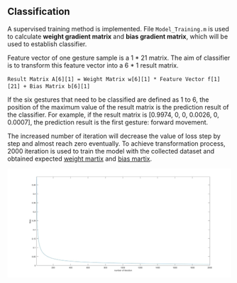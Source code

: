 Classification
--
A supervised training method is implemented. File `Model_Training.m` is used to calculate **weight gradient matrix** and **bias gradient matrix**, which will be used to establish classifier. <br> 

Feature vector of one gesture sample is a 1 * 21 matrix. The aim of classifier is to transform this feature vector into a 6 * 1 result matrix.<br>
```
Result Matrix A[6][1] = Weight Matrix w[6][1] * Feature Vector f[1][21] + Bias Matrix b[6][1]
```
If the six gestures that need to be classified are defined as 1 to 6, the position of the maximum value of the result matrix is the prediction result of the classifier. For example, if the result matrix is [0.9974, 0, 0, 0.0026, 0, 0.0007], the prediction result is the first gesture: forward movement. <br> 

The increased number of iteration will decrease the value of loss step by step and almost reach zero eventually. To achieve transformation process, 2000 iteration is used to train the model with the collected dataset and obtained expected [weight martix](https://github.com/Real-time-embedded10/Magic-Music-Player/blob/master/Software/Hand%20Gesture%20Recognition/Software%20Used%20in%20Database%20Establishment/4.%20Classification/weight_gradient_matrix.xlsx) and [bias martix](https://github.com/Real-time-embedded10/Magic-Music-Player/blob/master/Software/Hand%20Gesture%20Recognition/Software%20Used%20in%20Database%20Establishment/4.%20Classification/bias_gradient_matrix.xlsx). <br>

![](https://github.com/Real-time-embedded10/Magic-Music-Player/blob/master/Software/Hand%20Gesture%20Recognition/Software%20Used%20in%20Database%20Establishment/4.%20Classification/loss-number%20of%20iteration.jpg)
 
 
